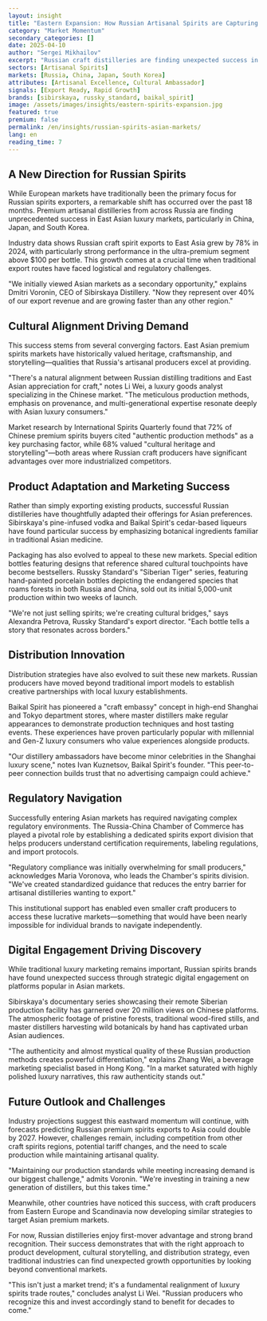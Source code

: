 ```yaml
---
layout: insight
title: "Eastern Expansion: How Russian Artisanal Spirits are Capturing Asian Premium Markets"
category: "Market Momentum"
secondary_categories: []
date: 2025-04-10
author: "Sergei Mikhailov"
excerpt: "Russian craft distilleries are finding unexpected success in East Asian luxury markets, where discerning consumers are embracing unique flavor profiles and authentic production methods. This emerging trade corridor represents a significant shift in export patterns for premium Russian spirits."
sectors: [Artisanal Spirits]
markets: [Russia, China, Japan, South Korea]
attributes: [Artisanal Excellence, Cultural Ambassador]
signals: [Export Ready, Rapid Growth]
brands: [sibirskaya, russky_standard, baikal_spirit]
image: /assets/images/insights/eastern-spirits-expansion.jpg
featured: true
premium: false
permalink: /en/insights/russian-spirits-asian-markets/
lang: en
reading_time: 7
---
```


## A New Direction for Russian Spirits

While European markets have traditionally been the primary focus for Russian spirits exporters, a remarkable shift has occurred over the past 18 months. Premium artisanal distilleries from across Russia are finding unprecedented success in East Asian luxury markets, particularly in China, Japan, and South Korea.

Industry data shows Russian craft spirit exports to East Asia grew by 78% in 2024, with particularly strong performance in the ultra-premium segment above $100 per bottle. This growth comes at a crucial time when traditional export routes have faced logistical and regulatory challenges.

"We initially viewed Asian markets as a secondary opportunity," explains Dmitri Voronin, CEO of Sibirskaya Distillery. "Now they represent over 40% of our export revenue and are growing faster than any other region."

## Cultural Alignment Driving Demand

This success stems from several converging factors. East Asian premium spirits markets have historically valued heritage, craftsmanship, and storytelling—qualities that Russia's artisanal producers excel at providing.

"There's a natural alignment between Russian distilling traditions and East Asian appreciation for craft," notes Li Wei, a luxury goods analyst specializing in the Chinese market. "The meticulous production methods, emphasis on provenance, and multi-generational expertise resonate deeply with Asian luxury consumers."

Market research by International Spirits Quarterly found that 72% of Chinese premium spirits buyers cited "authentic production methods" as a key purchasing factor, while 68% valued "cultural heritage and storytelling"—both areas where Russian craft producers have significant advantages over more industrialized competitors.

## Product Adaptation and Marketing Success

Rather than simply exporting existing products, successful Russian distilleries have thoughtfully adapted their offerings for Asian preferences. Sibirskaya's pine-infused vodka and Baikal Spirit's cedar-based liqueurs have found particular success by emphasizing botanical ingredients familiar in traditional Asian medicine.

Packaging has also evolved to appeal to these new markets. Special edition bottles featuring designs that reference shared cultural touchpoints have become bestsellers. Russky Standard's "Siberian Tiger" series, featuring hand-painted porcelain bottles depicting the endangered species that roams forests in both Russia and China, sold out its initial 5,000-unit production within two weeks of launch.

"We're not just selling spirits; we're creating cultural bridges," says Alexandra Petrova, Russky Standard's export director. "Each bottle tells a story that resonates across borders."

## Distribution Innovation

Distribution strategies have also evolved to suit these new markets. Russian producers have moved beyond traditional import models to establish creative partnerships with local luxury establishments.

Baikal Spirit has pioneered a "craft embassy" concept in high-end Shanghai and Tokyo department stores, where master distillers make regular appearances to demonstrate production techniques and host tasting events. These experiences have proven particularly popular with millennial and Gen-Z luxury consumers who value experiences alongside products.

"Our distillery ambassadors have become minor celebrities in the Shanghai luxury scene," notes Ivan Kuznetsov, Baikal Spirit's founder. "This peer-to-peer connection builds trust that no advertising campaign could achieve."

## Regulatory Navigation

Successfully entering Asian markets has required navigating complex regulatory environments. The Russia-China Chamber of Commerce has played a pivotal role by establishing a dedicated spirits export division that helps producers understand certification requirements, labeling regulations, and import protocols.

"Regulatory compliance was initially overwhelming for small producers," acknowledges Maria Voronova, who leads the Chamber's spirits division. "We've created standardized guidance that reduces the entry barrier for artisanal distilleries wanting to export."

This institutional support has enabled even smaller craft producers to access these lucrative markets—something that would have been nearly impossible for individual brands to navigate independently.

## Digital Engagement Driving Discovery

While traditional luxury marketing remains important, Russian spirits brands have found unexpected success through strategic digital engagement on platforms popular in Asian markets.

Sibirskaya's documentary series showcasing their remote Siberian production facility has garnered over 20 million views on Chinese platforms. The atmospheric footage of pristine forests, traditional wood-fired stills, and master distillers harvesting wild botanicals by hand has captivated urban Asian audiences.

"The authenticity and almost mystical quality of these Russian production methods creates powerful differentiation," explains Zhang Wei, a beverage marketing specialist based in Hong Kong. "In a market saturated with highly polished luxury narratives, this raw authenticity stands out."

## Future Outlook and Challenges

Industry projections suggest this eastward momentum will continue, with forecasts predicting Russian premium spirits exports to Asia could double by 2027. However, challenges remain, including competition from other craft spirits regions, potential tariff changes, and the need to scale production while maintaining artisanal quality.

"Maintaining our production standards while meeting increasing demand is our biggest challenge," admits Voronin. "We're investing in training a new generation of distillers, but this takes time."

Meanwhile, other countries have noticed this success, with craft producers from Eastern Europe and Scandinavia now developing similar strategies to target Asian premium markets.

For now, Russian distilleries enjoy first-mover advantage and strong brand recognition. Their success demonstrates that with the right approach to product development, cultural storytelling, and distribution strategy, even traditional industries can find unexpected growth opportunities by looking beyond conventional markets.

"This isn't just a market trend; it's a fundamental realignment of luxury spirits trade routes," concludes analyst Li Wei. "Russian producers who recognize this and invest accordingly stand to benefit for decades to come."